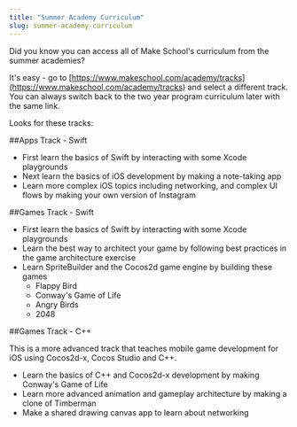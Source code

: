 ```yaml
---
title: "Summer Academy Curriculum"
slug: summer-academy-curriculum
---
```


Did you know you can access all of Make School's curriculum from the summer academies?  

It's easy - go to [https://www.makeschool.com/academy/tracks](https://www.makeschool.com/academy/tracks) and select a different track. You can always switch back to the two year program curriculum later with the same link.

Looks for these tracks:

##Apps Track - Swift

- First learn the basics of Swift by interacting with some Xcode playgrounds
- Next learn the basics of iOS development by making a note-taking app
- Learn more complex iOS topics including networking, and complex UI flows by making your own version of Instagram

##Games Track - Swift

- First learn the basics of Swift by interacting with some Xcode playgrounds
- Learn the best way to architect your game by following best practices in the game architecture exercise
- Learn SpriteBuilder and the Cocos2d game engine by building these games
	- Flappy Bird
	- Conway's Game of Life
	- Angry Birds
	- 2048


##Games Track - C++

This is a more advanced track that teaches mobile game development for iOS using Cocos2d-x, Cocos Studio and C++.

- Learn the basics of C++ and Cocos2d-x development by making Conway's Game of Life
- Learn more advanced animation and gameplay architecture by making a clone of Timberman
- Make a shared drawing canvas app to learn about networking